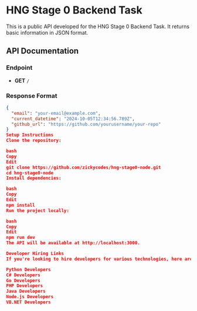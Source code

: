 # HNG Stage 0 Backend Task

This is a public API developed for the HNG Stage 0 Backend Task. It returns basic information in JSON format.

## API Documentation

### Endpoint
- **GET** `/`

### Response Format
```json
{
  "email": "your-email@example.com",
  "current_datetime": "2024-10-05T12:34:56.789Z",
  "github_url": "https://github.com/yourusername/your-repo"
}
Setup Instructions
Clone the repository:

bash
Copy
Edit
git clone https://github.com/zickycodes/hng-stage0-node.git
cd hng-stage0-node
Install dependencies:

bash
Copy
Edit
npm install
Run the project locally:

bash
Copy
Edit
npm run dev
The API will be available at http://localhost:3000.

Developer Hiring Links
If you're looking to hire developers for various technologies, here are some useful links:

Python Developers
C# Developers
Go Developers
PHP Developers
Java Developers
Node.js Developers
VB.NET Developers
